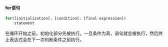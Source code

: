 #### for语句

```javascript
for([initialization]; [condition]; [final-expression])
    statement
```

在循环开始之前，初始化部分先被执行。一旦条件为真，语句就会被执行，然后终止表达式会在下一次判断条件之前执行。

